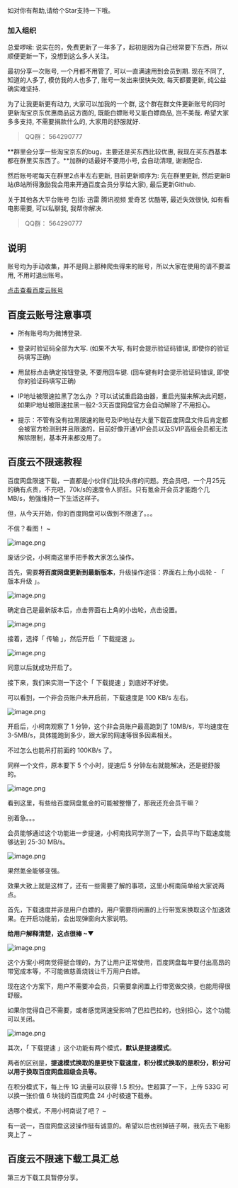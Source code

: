 如对你有帮助,请给个Star支持一下哦。

### 加入组织

总爱啰嗦: 说实在的，免费更新了一年多了，起初是因为自己经常要下东西，所以顺便更新一下，没想到这么多人关注。

最初分享一次账号, 一个月都不用管了, 可以一直满速用到会员到期. 现在不同了, 知道的人多了, 模仿我的人也多了, 账号一发出来很快失效, 每天都要更新, 纯公益确实难坚持.

为了让我更新更有动力, 大家可以加我的一个群, 这个群在群文件更新账号的同时更新淘宝京东优惠商品这方面的, 既能白嫖账号又能白嫖商品, 岂不美哉. 希望大家多多支持, 不需要捐款什么的, 大家用的舒服就好.

> QQ群： 564290777

**群里会分享一些淘宝京东的bug，主要还是买东西比较优惠, 我现在买东西基本都在群里买东西了。**加群的话最好不要用小号, 会自动清理, 谢谢配合.

然后账号呢每天在群里2点半左右更新, 目前更新顺序为: 先在群里更新, 然后更新B站(B站所得激励我会用来开通百度会员分享给大家), 最后更新Github.

关于其他各大平台账号 包括: 迅雷 腾讯视频 爱奇艺 优酷等, 最近失效很快, 如有看电影需要, 可以私聊我, 我帮你解决.

> QQ群： 564290777

## 说明

账号均为手动收集，并不是网上那种爬虫得来的账号，所以大家在使用的请不要滥用, 不用时退出账号。

[点击查看百度云账号](https://github.com/BlameKidd/BaiduYunVIP/blob/master/baiduYunVIP.md)

## 百度云账号注意事项

- 所有账号均为微博登录.

- 登录时验证码全部为大写. (如果不大写, 有时会提示验证码错误, 即使你的验证码填写正确)

- 用鼠标点击确定按钮登录, 不要用回车键. (回车键有时会提示验证码错误, 即使你的验证码填写正确)

- IP地址被限速拉黑了怎么办 ？可以试试重启路由器，重启光猫来解决此问题，如果IP地址被限速拉黑一般2-3天百度网盘官方会自动解除了不用担心。
- 提示：不管有没有拉黑限速的账号及IP地址在大量下载百度网盘文件后肯定都会被官方检测到并且限速的，目前好像开通VIP会员以及SVIP高级会员都无法解除限制，基本开来都没用了。

## 百度云不限速教程

百度网盘限速下载，一直都是小伙伴们比较头疼的问题。充会员吧，一个月25元的确有点贵，不充吧，70k/s的速度令人抓狂。只有氪金开会员才能跑个几 MB/s，勉强维持一下生活这样子。

但，从今天开始，你的百度网盘可以做到不限速了。。。

不信？看图！ ~

![image.png](https://i.loli.net/2020/06/20/EWeNKZzVY6lrgAR.png)

废话少说，小柯南这里手把手教大家怎么操作。

首先，需要**将百度网盘更新到最新版本**，升级操作途径：界面右上角小齿轮 - 「 版本升级 」。

![image.png](https://i.loli.net/2020/06/20/n7BiSFYpRLNy3fA.png)

确定自己是最新版本后，点击界面右上角的小齿轮，点击设置。

![image.png](https://i.loli.net/2020/06/20/BtAuYFwDb2fNS6R.png)

接着，选择「 传输 」，然后开启「 下载提速 」。

![image.png](https://i.loli.net/2020/06/20/K9fSaM2XLdWlHEF.png)

同意以后就成功开启了。

接下来，我们来实测一下这个「 下载提速 」到底好不好使。

可以看到，一个非会员账户未开启前，下载速度是 100 KB/s 左右。

![image.png](https://i.loli.net/2020/06/20/g6BXjQCeSmxs49F.png)

开启后，小柯南观察了 1 分钟，这个非会员账户最高跑到了 10MB/s，平均速度在3-5MB/s，具体能跑到多少，跟大家的网速等很多因素相关。

不过怎么也能吊打前面的 100KB/s 了。

同样一个文件，原本要下 5 个小时，提速后 5 分钟左右就能解决，还是挺舒服的。

![image.png](https://i.loli.net/2020/06/20/EWeNKZzVY6lrgAR.png)

看到这里，有些给百度网盘氪金的可能被整懵了，那我还充会员干嘛？

别着急。。。

会员能够通过这个功能进一步提速，小柯南找同学测了一下，会员平均下载速度能够达到 25-30 MB/s。

![image.png](https://i.loli.net/2020/06/20/ngyIbEKOaQmfVCY.png)

果然氪金能够变强。

效果大致上就是这样了，还有一些需要了解的事项，这里小柯南简单给大家说两点。

首先，下载速度并非是用户白嫖的，用户需要将闲置的上行带宽来换取这个加速效果。在开启功能前，会出现弹窗向大家说明。

**给用户解释清楚，这点很棒 ~▼**

![image.png](https://i.loli.net/2020/06/20/X6jhx8SYUFPaAQH.png)

这个方案小柯南觉得挺合理的，为了让用户正常使用，百度网盘每年要付出高昂的带宽成本等，不可能做慈善烧钱让千万用户白嫖。

现在这个方案下，用户不需要冲会员，只需要拿闲置上行带宽做交换，也能用得很舒服。

如果你觉得自己不需要，或者感觉网速受影响了巴拉巴拉的，也别担心，这个功能可以关闭。

![image.png](https://i.loli.net/2020/06/20/RgFrUIlYXAZ3Qop.png)

其次，「 下载提速 」这个功能有两个模式，**默认是提速模式**。

两者的区别是，**提速模式换取的是更快下载速度，积分模式换取的是积分，积分可以用于换取百度网盘超级会员等。**

在积分模式下，每上传 1G 流量可以获得 1.5 积分。世超算了一下，上传 533G 可以换一张价值 6 块钱的百度网盘 24 小时极速下载券。

选哪个模式，不用小柯南说了吧？ ~

有一说一，百度网盘这波操作挺有诚意的。希望以后也别掉链子啊，我先去下电影爽上了 ~

## 百度云不限速下载工具汇总

第三方下载工具暂停分享。